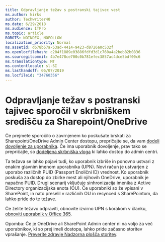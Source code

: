 ```yaml
---
title: Odpravljanje težav s postranski tajivec vest
ms.author: kirks
author: Techwriter40
ms.date: 6/29/2018
ms.audience: ITPro
ms.topic: article
ROBOTS: NOINDEX, NOFOLLOW
localization_priority: Normal
ms.assetid: d678b57a-53ad-4414-9423-d8726a0c532f
ms.openlocfilehash: c204f1889e03886fdfd3d1c760a4a2beb82b0836
ms.sourcegitcommit: 4b7e478ce700c0b781efec3857ac4dce5bdf00c6
ms.translationtype: MT
ms.contentlocale: sl-SI
ms.lasthandoff: 06/07/2019
ms.locfileid: "34760356"
---
```

# <a name="troubleshoot-access-denied-messages-in-sharepointonedrive-admin-center"></a>Odpravljanje težav s postranski tajivec sporočil v skrbniškem središču za Sharepoint/OneDrive

Če prejmete sporočilo o zavrnjenem ko poskušate brskati za Sharepoint/OneDrive Admin Center dostopu, prepričajte se, da vam [dodeli dovoljenje za uporabnika](https://docs.microsoft.com/office365/admin/subscriptions-and-billing/assign-licenses-to-users?view=o365-worldwide&amp;tabs=One). Če ima uporabnik dovoljenje, prav tako se prepričajte, so [dodeljena skrbniška vloga](https://docs.microsoft.com/office365/admin/add-users/about-admin-roles?view=o365-worldwide) ki lahko dostop do admin centri.

Ta težava se lahko pojavi tudi, ko uporabnik izbriše in ponovno ustvari z enakim glavnim imenom uporabnika (UPN). Novi račun je ustvarjen z uporabo različnih PUID (Passport Enolični ID) vrednost. Ko uporabnik poskuša za dostop do zbirke mest ali njihovih OneDrive, uporabnik je napačno PUID. Drugi scenarij vključuje sinhronizacija imenika z Active Directory organizacijska enota (OU). Če uporabniki so že vpisani v SharePoint, in nato preselil v različnih OU in resynced s SharePointom, da lahko pride do te težave.

Če želite težavo odpraviti, obnovite izvirno UPN s korakom v članku, [obnoviti uporabnik v Office 365](https://docs.microsoft.com/office365/admin/add-users/restore-user?view=o365-worldwide).

Opomba: Če je OneDrive ali SharePoint Admin center ni na voljo za več uporabnikov, ki so prej imeli dostopa, lahko pride začasno storitev vprašanje.  [Preverite zdravje Nadzorna plošča storitev](https://portal.office.com/adminportal/home#/servicehealth).


